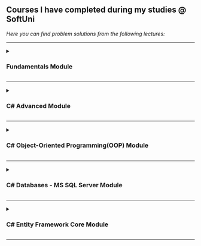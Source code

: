 <h2>Courses I have completed during my studies @ SoftUni</h2>
<em> Here you can find problem solutions from the following lectures:</em>

***
 <details>
 <summary><h3>Fundamentals Module</summary>

1. [**Basic Syntax, Conditional Statements and Loops**](https://github.com/jvalkovv/SoftUniCSharpCourses/tree/main/C%23%20Fundamentals/1.%20Basic%20Syntax)
2. [**Data Types and Variables**](https://github.com/jvalkovv/SoftUniCSharpCourses/tree/main/C%23%20Fundamentals/2.%20Data%20Types%20and%20Variables)
3. [**Arrays**](https://github.com/jvalkovv/SoftUniCSharpCourses/tree/main/C%23%20Fundamentals/3.%20Arrays)
4. [**Methods**](https://github.com/jvalkovv/SoftUniCSharpCourses/tree/main/C%23%20Fundamentals/4.%20Methods)
5. [**Lists**](https://github.com/jvalkovv/SoftUniCSharpCourses/tree/main/C%23%20Fundamentals/5.%20List)
6. [**Objects and Classes**](https://github.com/jvalkovv/SoftUniCSharpCourses/tree/main/C%23%20Fundamentals/6.%20Objects%20and%20Classes)
7. [**Associative Arrays**](https://github.com/jvalkovv/SoftUniCSharpCourses/tree/main/C%23%20Fundamentals/7.%20Associative%20Arrays)
8. [**Text Processing**](https://github.com/jvalkovv/SoftUniCSharpCourses/tree/main/C%23%20Fundamentals/8.%20Text%20Processing)
9. [**Regular Expressions**](https://github.com/jvalkovv/SoftUniCSharpCourses/tree/main/C%23%20Fundamentals/9.%20Regular%20Expressions)

  </details>
  
***
 <details>
 <summary><h3>C# Advanced Module</summary>
 
 1. [**Stacks and Queues - Labs and Exercises**](https://github.com/jvalkovv/SoftUniCSharpCourses/tree/main/C%23%20Advanced/1.%20Stacks%20and%20Queues)
 
  </details>
  
***
 <details>
 <summary><h3>C# Object-Oriented Programming(OOP) Module</summary>
  
 1. [**Inheritance - Labs and Exercises**](https://github.com/jvalkovv/SoftUniCSharpCourses/tree/main/C%23%20OOP/01.Inheritance)
 2. [**Encapsulation - Labs and Exercises**](https://github.com/jvalkovv/SoftUniCSharpCourses/tree/main/C%23%20OOP/02.Encapsulation)
 3. [**Interfaces and Abstraction - Labs and Exercise**](https://github.com/jvalkovv/SoftUniCSharpCourses/tree/main/C%23%20OOP/03.Interfaces%20and%20Abstraction)
 4. [**Polymorphism - Labs and Exercises**](https://github.com/jvalkovv/SoftUniCSharpCourses/tree/main/C%23%20OOP/04.Polymorphism)
 5. [**Exceptions and Error Handling - Lab**](https://github.com/jvalkovv/SoftUniCSharpCourses/tree/main/C%23%20OOP/05.Exceptions%20and%20Error%20Handling)
 6. [**Reflection and Attributes - Labs and Exercise**](https://github.com/jvalkovv/SoftUniCSharpCourses/tree/main/C%23%20OOP/06.Reflection%20and%20Attributes)
 7. [**Unit Testing - Labs and Exercises**](https://github.com/jvalkovv/SoftUniCSharpCourses/tree/main/C%23%20OOP/07.Unit%20Testing)
 
 </details>
    
***
 <details>
 <summary><h3> C# Databases - MS SQL Server Module</summary>
  
 2. [**Entity Relations**](https://github.com/jvalkovv/SoftUniCSharpCourses/tree/main/C%23%20Entity%20Framework%20Core/02.%20Entity%20Relations)
 3. [**LINQ**](https://github.com/jvalkovv/SoftUniCSharpCourses/tree/main/C%23%20Entity%20Framework%20Core/03.%20LINQ)
 4. [**Advanced Queruing**](https://github.com/jvalkovv/SoftUniCSharpCourses/tree/main/C%23%20Entity%20Framework%20Core/04.%20Advanced%20Queruing)
 5. [**JavaScript Object Notation - JSON**](https://github.com/jvalkovv/SoftUniCSharpCourses/tree/main/C%23%20Entity%20Framework%20Core/05.%20JavaScript%20Object%20Notation%20-%20JSON)
 6. [**Extensible Markup Language - XML**](https://github.com/jvalkovv/SoftUniCSharpCourses/tree/main/C%23%20Entity%20Framework%20Core/06.%20Extensible%20Markup%20Language%20-%20XML)
    </details>
    
    ***
    
 <details>
 <summary><h3> C# Entity Framework Core Module</summary>
  
 1. [**Databases Introduction**](https://github.com/jvalkovv/SoftUniCSharpCourses/tree/main/C%23%20Databases-%20MSSQL%20Server/1.%20Databases%20Introduction)
 2. [**Create, Read, Update and Delete(CRUD)**](https://github.com/jvalkovv/SoftUniCSharpCourses/tree/main/C%23%20Databases-%20MSSQL%20Server/2.%20CRUD%20-%20Exercises)
 3. [**Table Relations**](https://github.com/jvalkovv/SoftUniCSharpCourses/tree/main/C%23%20Databases-%20MSSQL%20Server/3.%20Table%20Relations%20-%20Exercises)
 4. [**Built-in Functions**](https://github.com/jvalkovv/SoftUniCSharpCourses/tree/main/C%23%20Databases-%20MSSQL%20Server/4.%20Built-in%20Functions)
 5. [**Subqueries and Joins**](https://github.com/jvalkovv/SoftUniCSharpCourses/tree/main/C%23%20Databases-%20MSSQL%20Server/5.%20Subqueries%20and%20Joins)
 6. [**Indices and Data Aggregation**](https://github.com/jvalkovv/SoftUniCSharpCourses/tree/main/C%23%20Databases-%20MSSQL%20Server/6.%20Indices%20and%20Data%20Aggregation)
    </details>
    
    ***
